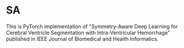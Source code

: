# SA
This is PyTorch implementation of "Symmetry-Aware Deep Learning for Cerebral Ventricle Segmentation with Intra-Ventricular Hemorrhage" published in IEEE Journal of Biomedical and Health Informatics.
